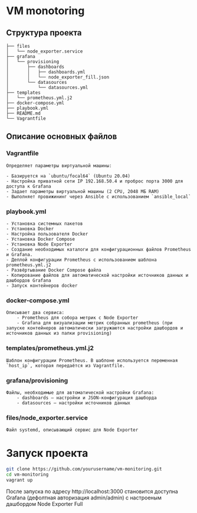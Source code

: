 # VM monotoring 

## Структура проекта

```
├── files
│   └── node_exporter.service
├── grafana
│   └── provisioning
│       ├── dashboards
│       │   ├── dashboards.yml
│       │   └── node_exporter_fill.json
│       └── datasources
│           └── datasources.yml
├── templates
│   └── prometheus.yml.j2
├── docker-compose.yml
├── playbook.yml
├── README.md
└── Vagrantfile
```

## Описание основных файлов

### Vagrantfile
```
Определяет параметры виртуальной машины:

- Базируется на `ubuntu/focal64` (Ubuntu 20.04)
- Настройка приватной сети IP 192.168.50.4 и проброс порта 3000 для доступа к Grafana
- Задает параметры виртуальной машины (2 CPU, 2048 МБ RAM)
- Выполняет провижининг через Ansible с использованием `ansible_local`
```

### playbook.yml
```
- Установка системных пакетов
- Установка Docker
- Настройка пользователя Docker
- Установка Docker Compose
- Установка Node Exporter
- Создание необходимых каталоги для конфигурационных файлов Prometheus и Grafana.
- Деплой конфигурации Prometheus с использованием шаблона prometheus.yml.j2
- Развёртывание Docker Compose файла
- Копирование файлов для автоматической настройки источников данных и дашбордов Grafana
- Запуск контейнеров docker
```
### docker-compose.yml
```
Описывает два сервиса:
    - Prometheus для собора метрик с Node Exporter
    - Grafana для визуализации метрик собранных prometheus (при запуске контейнеров автоматически загружаются настройки дашбордов и источников данных из папки provisioning)
```

### templates/prometheus.yml.j2
```
Шаблон конфигурации Prometheus. В шаблоне используется переменная `host_ip`, которая передаётся из Vagrantfile.
```

### grafana/provisioning
```
Файлы, необходимые для автоматической настройки Grafana:
    - dashboards – настройки и JSON-конфигурация дашборда
    - datasources – настройки источников данных
```

### files/node_exporter.service
```
Файл systemd, описывающий сервис для Node Exporter
```


# Запуск проекта
```bash
git clone https://github.com/yourusername/vm-monitoring.git
cd vm-monitoring
vagrant up
```

После запуска по адресу http://localhost:3000 становится доступна Grafana (дефолтная авторизация admin/admin) с настроеным дашбордом Node Exporter Full
